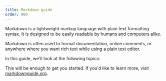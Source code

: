 ```yaml
---
title: Markdown guide
order: 900
---
```


Markdown is a lightweight markup language with plain text formatting syntax.
It is designed to be easily readable by humans and computers alike.

Markdown is often used to format documentation, online comments,
or anywhere where you want rich text while using a plain text editor.

In this guide, we'll look at the following topics:

<ReadMore list />

This will be enough to get you started. If you'd like to learn more,
visit [markdownguide.org](https://www.markdownguide.org/).
